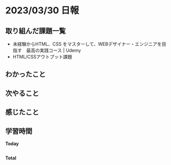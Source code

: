 # 2023/03/30 日報

## 取り組んだ課題一覧
- 未経験からHTML、CSS をマスターして、WEBデザイナー・エンジニアを目指す　最高の実践コース | Udemy 
- HTML/CSSアウトプット課題

## わかったこと


## 次やること

## 感じたこと

## 学習時間
**Today**
```

```
**Total**
```

```


